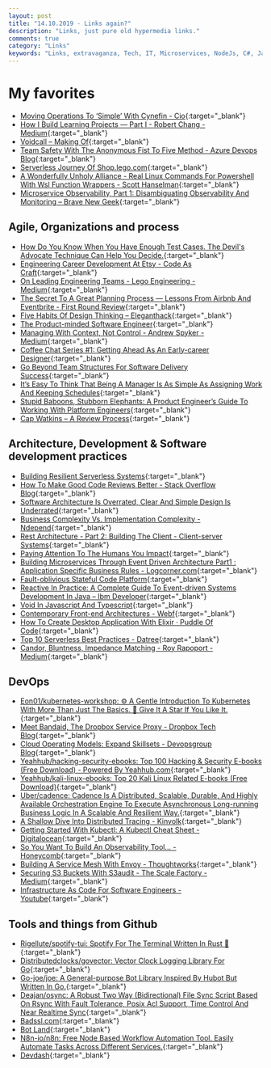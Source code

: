 ```yaml
---
layout: post
title: "14.10.2019 - Links again?"
description: "Links, just pure old hypermedia links."
comments: true
category: "Links"
keywords: "Links, extravaganza, Tech, IT, Microservices, NodeJs, C#, Javascript, Solution architecture"
---
```

<!-- markdownlint-disable MD033 MD020 MD025-->
# My favorites<a name="favorites"></a>

- [Moving Operations To ‘Simple’ With Cynefin - Cio](https://www.cio.com/article/3440057/moving-operations-to-simple-with-cynefin.html){:target="_blank"}
- [How I Build Learning Projects — Part I - Robert Chang - Medium](https://medium.com/@rchang/how-i-build-learning-projects-part-i-54dbaad68961){:target="_blank"}
- [Voidcall – Making Of](https://phoboslab.org/log/2019/09/voidcall-making-of){:target="_blank"}
- [Team Safety With The Anonymous Fist To Five Method - Azure Devops Blog](https://devblogs.microsoft.com/devops/team-safety-with-the-fist-to-five-method/){:target="_blank"}
- [Serverless Journey Of Shop.lego.com](https://www.youtube.com/watch?v=j7XQlMre8_E){:target="_blank"}
- [A Wonderfully Unholy Alliance - Real Linux Commands For Powershell With Wsl Function Wrappers - Scott Hanselman](https://www.hanselman.com/blog/AWonderfullyUnholyAllianceRealLinuxCommandsForPowerShellWithWSLFunctionWrappers.aspx){:target="_blank"}
- [Microservice Observability, Part 1: Disambiguating Observability And Monitoring – Brave New Geek](https://bravenewgeek.com/microservice-observability-part-1-disambiguating-observability-and-monitoring/){:target="_blank"}

## Agile, Organizations and process<a name="agile"></a>

- [How Do You Know When You Have Enough Test Cases. The Devil's Advocate Technique Can Help You Decide.](https://blog.ploeh.dk/2019/10/07/devils-advocate/){:target="_blank"}
- [Engineering Career Development At Etsy - Code As Craft](https://codeascraft.com/2019/10/02/engineering-career-development-at-etsy/){:target="_blank"}
- [On Leading Engineering Teams - Lego Engineering - Medium](https://medium.com/lego-engineering/on-leading-engineering-teams-39d20d4e8a56){:target="_blank"}
- [The Secret To A Great Planning Process — Lessons From Airbnb And Eventbrite - First Round Review](https://firstround.com/review/the-secret-to-a-great-planning-process-lessons-from-airbnb-and-eventbrite/){:target="_blank"}
- [Five Habits Of Design Thinking – Eleganthack](http://eleganthack.com/five-habits-of-design-thinking/){:target="_blank"}
- [The Product-minded Software Engineer](https://blog.pragmaticengineer.com/the-product-minded-engineer/){:target="_blank"}
- [Managing With Context, Not Control - Andrew Spyker - Medium](https://medium.com/@awspyker/managing-with-context-not-control-2a5643386ecd){:target="_blank"}
- [Coffee Chat Series #1: Getting Ahead As An Early-career Designer](https://medium.com/the-year-of-the-looking-glass/coffee-chat-series-1-getting-ahead-as-an-early-career-designer-12d0c0aaec67){:target="_blank"}
- [Go Beyond Team Structures For Software Delivery Success](https://itrevolution.com/beyond-team-structures/){:target="_blank"}
- [It’s Easy To Think That Being A Manager Is As Simple As Assigning Work And Keeping Schedules](https://mobile.twitter.com/kieransnyder/status/1174739023404961793){:target="_blank"}
- [Stupid Baboons, Stubborn Elephants: A Product Engineer’s Guide To Working With Platform Engineers](https://medium.com/@rinaarts/stupid-baboons-stubborn-elephants-c33412541bb1){:target="_blank"}
- [Cap Watkins – A Review Process](https://capwatkins.com/blog/a-review-process){:target="_blank"}

## Architecture, Development & Software development practices <a name="development"></a>

- [Building Resilient Serverless Systems](https://www.infoq.com/presentations/serverless-resiliency-infrastructure-as-code/){:target="_blank"}
- [How To Make Good Code Reviews Better - Stack Overflow Blog](https://stackoverflow.blog/2019/09/30/how-to-make-good-code-reviews-better/){:target="_blank"}
- [Software Architecture Is Overrated, Clear And Simple Design Is Underrated](https://blog.pragmaticengineer.com/software-architecture-is-overrated/){:target="_blank"}
- [Business Complexity Vs. Implementation Complexity - Ndepend](https://blog.ndepend.com/business-complexity-vs-implementation-complexity/){:target="_blank"}
- [Rest Architecture - Part 2: Building The Client - Client-server Systems](https://auth0.com/blog/rest-architecture-part-2-building-client/){:target="_blank"}
- [Paying Attention To The Humans You Impact](https://www.stevefenton.co.uk/2019/09/code-responsibly-paying-attention-to-the-humans-you-impact/){:target="_blank"}
- [Building Microservices Through Event Driven Architecture Part1 : Application Specific Business Rules - Logcorner.com](http://logcorner.com/building-microservices-through-event-driven-architecture-part1-application-specific-business-rules/){:target="_blank"}
- [Fault-oblivious Stateful Code Platform](https://cadenceworkflow.io/){:target="_blank"}
- [Reactive In Practice: A Complete Guide To Event-driven Systems Development In Java – Ibm Developer](https://developer.ibm.com/series/reactive-in-practice/){:target="_blank"}
- [Void In Javascript And Typescript](https://fettblog.eu/void-in-javascript-and-typescript/){:target="_blank"}
- [Contemporary Front-end Architectures - Webf](https://blog.webf.zone/contemporary-front-end-architectures-fb5b500b0231){:target="_blank"}
- [How To Create Desktop Application With Elixir · Puddle Of Code](https://puddleofcode.com/story/how-to-create-desktop-application-with-elixir){:target="_blank"}
- [Top 10 Serverless Best Practices - Datree](https://datree.io/serverless-best-practices/){:target="_blank"}
- [Candor, Bluntness, Impedance Matching - Roy Rapoport - Medium](https://medium.com/@royrapoport/candor-bluntness-impedance-matching-fe15fb3c2da8){:target="_blank"}

## DevOps<a name="devops"></a>

- [Eon01/kubernetes-workshop: ⚙️ A Gentle Introduction To Kubernetes With More Than Just The Basics. 🌟 Give It A Star If You Like It.](https://github.com/eon01/kubernetes-workshop){:target="_blank"}
- [Meet Bandaid, The Dropbox Service Proxy - Dropbox Tech Blog](https://blogs.dropbox.com/tech/2018/03/meet-bandaid-the-dropbox-service-proxy/){:target="_blank"}
- [Cloud Operating Models: Expand Skillsets - Devopsgroup Blog](https://www.devopsgroup.com/blog/cloud-operating-models-how-to-expand-skillsets-practices-and-procedures/){:target="_blank"}
- [Yeahhub/hacking-security-ebooks: Top 100 Hacking & Security E-books (Free Download) - Powered By Yeahhub.com](https://github.com/yeahhub/Hacking-Security-Ebooks){:target="_blank"}
- [Yeahhub/kali-linux-ebooks: Top 20 Kali Linux Related E-books (Free Download)](https://github.com/yeahhub/Kali-Linux-Ebooks){:target="_blank"}
- [Uber/cadence: Cadence Is A Distributed, Scalable, Durable, And Highly Available Orchestration Engine To Execute Asynchronous Long-running Business Logic In A Scalable And Resilient Way.](https://github.com/uber/cadence){:target="_blank"}
- [A Shallow Dive Into Distributed Tracing - Kinvolk](https://kinvolk.io/blog/2019/09/a-shallow-dive-into-distributed-tracing/){:target="_blank"}
- [Getting Started With Kubectl: A Kubectl Cheat Sheet - Digitalocean](https://www.digitalocean.com/community/cheatsheets/getting-started-with-kubectl-a-kubectl-cheat-sheet?status=moved_permanently){:target="_blank"}
- [So You Want To Build An Observability Tool... - Honeycomb](https://www.honeycomb.io/blog/so-you-want-to-build-an-observability-tool/){:target="_blank"}
- [Building A Service Mesh With Envoy - Thoughtworks](https://www.thoughtworks.com/insights/blog/building-service-mesh-envoy-0){:target="_blank"}
- [Securing S3 Buckets With S3audit - The Scale Factory - Medium](https://medium.com/the-scale-factory/securing-s3-buckets-with-s3audit-a8cb989cb861){:target="_blank"}
- [Infrastructure As Code For Software Engineers - Youtube](https://www.youtube.com/watch?v=2zrhcyv9Yiw){:target="_blank"}

## Tools and things from Github <a name="tools"></a>

- [Rigellute/spotify-tui: Spotify For The Terminal Written In Rust 🚀](https://github.com/Rigellute/spotify-tui){:target="_blank"}
- [Distributedclocks/govector: Vector Clock Logging Library For Go](https://github.com/DistributedClocks/GoVector){:target="_blank"}
- [Go-joe/joe: A General-purpose Bot Library Inspired By Hubot But Written In Go.](https://github.com/go-joe/joe){:target="_blank"}
- [Deajan/osync: A Robust Two Way (Bidirectional) File Sync Script Based On Rsync With Fault Tolerance, Posix Acl Support, Time Control And Near Realtime Sync](https://github.com/deajan/osync){:target="_blank"}
- [Badssl.com](https://badssl.com/){:target="_blank"}
- [Bot Land](https://bot.land/){:target="_blank"}
- [N8n-io/n8n: Free Node Based Workflow Automation Tool. Easily Automate Tasks Across Different Services.](https://github.com/n8n-io/n8n){:target="_blank"}
- [Devdash](https://thedevdash.com/){:target="_blank"}